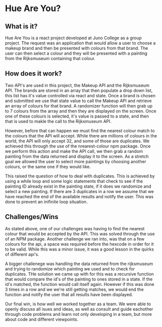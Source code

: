 # Hue Are You?

## What is it?
Hue Are You is a react project developed at Juno College as a group project. The request was an application that would allow a user to choose a makeup brand and then be presented with colours from that brand. The user can then select a colour and they will be presented with a painting from the Rijksmuseum containing that colour.

## How does it work?
Two API's are used in this project, the Makeup API and the Rijksmuseum API. The brands are stored in an array that then populate a drop down list, this list has it's value controlled via react and state. Once a brand is chosen and submitted we use that state value to call the Makeup API and retrieve an array of colours for that brand. A randomizer function will then grab up to 7 colours from the array and then they are displayed on the screen. Once one of these colours is selected, it's value is passed to a state, and then that is used to makle the call to the Rijksmuseum API.

However, before that can happen we must find the nearest colour match to the colours that the API will accept. While there are millions of colours in the world, the API will only accept 32, and some of those are duplicates. We achieved this through the use of the nrearest-colour npm package. Once we perform this action and make the API call, we then grab a random painting from the data returned and display it to the screen. As a stretch goal we allowed the user to select more paintings by choosing another colours, or the same one if they would like.

This raised the question of how to deal with duplicates. This is achieved by using a while loop and some logic statements that check to see if the painting ID already exist in the painting state, if it does we randomize and select a new painting. If there are 3 duplicates in a row we assume that we have reached the end of the available results and notify the user. This was done to prevent an inifinite loop situation.

## Challenges/Wins

As stated above, one of our challenges was having to find the nearest colour that would be accepted by the API. This was solved through the use of an NPM package. Another challenge we ran into, was that on a few colours for the api, a space was required before the hexcode in order for it to be valid. While this was a minor issue, it was a good lesson in the quirks of different api's. 

A bigger challenege was handling the data returned from the rijksmuseum and trying to randomize which painting we used and to check for duplicates. THe solution we came up with for this was a recursive function that would compare the id's of the painting to ones stored in a state. If the id's matched, the function would call itself again. However if this was done 3 times in a row and we we're still getting matches, we would end the function and notify the user that all results have been displayed.

Our final win, is how well we worked together as a team. We were able to openly discuss all isues and ideas, as well as consult and guide eachother through code problems and learn not only developing in a team, but more about code and different viewpoints.
